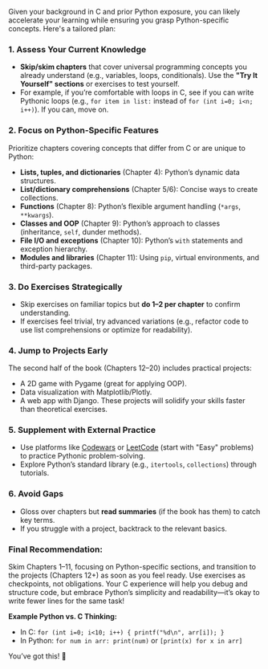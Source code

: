 Given your background in C and prior Python exposure, you can likely accelerate your learning while ensuring you grasp Python-specific concepts. Here's a tailored plan:

### 1. **Assess Your Current Knowledge**
   - **Skip/skim chapters** that cover universal programming concepts you already understand (e.g., variables, loops, conditionals). Use the **"Try It Yourself" sections** or exercises to test yourself.
   - For example, if you’re comfortable with loops in C, see if you can write Pythonic loops (e.g., `for item in list:` instead of `for (int i=0; i<n; i++)`). If you can, move on.

### 2. **Focus on Python-Specific Features**
   Prioritize chapters covering concepts that differ from C or are unique to Python:
   - **Lists, tuples, and dictionaries** (Chapter 4): Python’s dynamic data structures.
   - **List/dictionary comprehensions** (Chapter 5/6): Concise ways to create collections.
   - **Functions** (Chapter 8): Python’s flexible argument handling (`*args`, `**kwargs`).
   - **Classes and OOP** (Chapter 9): Python’s approach to classes (inheritance, `self`, dunder methods).
   - **File I/O and exceptions** (Chapter 10): Python’s `with` statements and exception hierarchy.
   - **Modules and libraries** (Chapter 11): Using `pip`, virtual environments, and third-party packages.

### 3. **Do Exercises Strategically**
   - Skip exercises on familiar topics but **do 1–2 per chapter** to confirm understanding.
   - If exercises feel trivial, try advanced variations (e.g., refactor code to use list comprehensions or optimize for readability).

### 4. **Jump to Projects Early**
   The second half of the book (Chapters 12–20) includes practical projects:
   - A 2D game with Pygame (great for applying OOP).
   - Data visualization with Matplotlib/Plotly.
   - A web app with Django.
   These projects will solidify your skills faster than theoretical exercises.

### 5. **Supplement with External Practice**
   - Use platforms like [Codewars](https://www.codewars.com/) or [LeetCode](https://leetcode.com/) (start with "Easy" problems) to practice Pythonic problem-solving.
   - Explore Python’s standard library (e.g., `itertools`, `collections`) through tutorials.

### 6. **Avoid Gaps**
   - Gloss over chapters but **read summaries** (if the book has them) to catch key terms.
   - If you struggle with a project, backtrack to the relevant basics.

### Final Recommendation:
Skim Chapters 1–11, focusing on Python-specific sections, and transition to the projects (Chapters 12+) as soon as you feel ready. Use exercises as checkpoints, not obligations. Your C experience will help you debug and structure code, but embrace Python’s simplicity and readability—it’s okay to write fewer lines for the same task!

**Example Python vs. C Thinking:**  
- In C: `for (int i=0; i<10; i++) { printf("%d\n", arr[i]); }`  
- In Python: `for num in arr: print(num)` or `[print(x) for x in arr]`

You’ve got this! 🚀